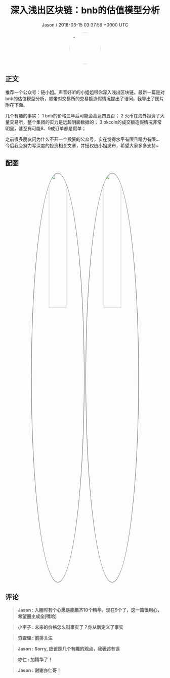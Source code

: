 <h1 align="center">深入浅出区块链：bnb的估值模型分析</h1>
<p align="center">
    <a>Jason / 2018-03-15 03:37:59 &#43;0000 UTC</a>
</p>

<div align="center">
    <img src="https://images.zsxq.com/Ftbym-tzOBZ26mFA21Ca1rs64ASm?e=1590940799&amp;token=kIxbL07-8jAj8w1n4s9zv64FuZZNEATmlU_Vm6zD:_So2l851p2qR-1oMMudfU5ypuv0=" width="100" height="100" style="border:1px solid;border-radius:50%; color:#ffffff"/>
</div>

## 正文

<div>
  推荐一个公众号：链小姐。声音好听的小姐姐带你深入浅出区块链。最新一篇是对bnb的估值模型分析，顺带对交易所的交易额造假情况提出了诘问，我导出了图片附在下面。

几个有趣的事实：
1 bnb的价格三年后可能会高达四五百；
2 火币在海外投资了大量交易所，整个集团的实力是远超明面数据的；
3 okcoin的成交额造假情况非常明显，甚至有可能8、9成订单都是假单；

之前很多朋友问为什么不开一个投资的公众号，实在觉得水平有限且精力有限…
今后我会努力写深度的投资相关文章，并授权链小姐发布，希望大家多多支持~
</div>

## 配图
<div class="image" align="center">

<img src="https://images.zsxq.com/Fv92uBMoS4lpAdu050OYHWI8MUkE?imageMogr2/auto-orient/thumbnail/800x/format/jpg/blur/1x0/quality/75&amp;e=1590940799&amp;token=kIxbL07-8jAj8w1n4s9zv64FuZZNEATmlU_Vm6zD:Fo8Iuu9a1vcQzuNljwwG9C8lcQE=" width="33%" height="33%" style="border:1px solid;border-radius:50%; color:#3c3f41"/>

<img src="https://images.zsxq.com/FvWJuae5nV8u-Ov8AzeS0etTkS2O?e=1590940799&amp;token=kIxbL07-8jAj8w1n4s9zv64FuZZNEATmlU_Vm6zD:aWtVxm4DoJDI08tq93TvFV799XI=" width="33%" height="33%" style="border:1px solid;border-radius:50%; color:#3c3f41"/>

</div>

## 评论

<div align="left">
<div>

<blockquote >
<span> <strong>Jason : 入圈时有个心愿是能集齐10个精华。现在9个了，这一篇很用心，希望圈主成全[嘿哈] </strong></span>
</blockquote>

<blockquote >
<span> <strong>小李子 : 未来的价格怎么叫事实了？你从新定义了事实 </strong></span>
</blockquote>

<blockquote >
<span> <strong>穷查理 : 前排关注 </strong></span>
</blockquote>

<blockquote >
<span> <strong>Jason : Sorry, 应该是几个有趣的观点，我表述有误 </strong></span>
</blockquote>

<blockquote >
<span> <strong>亦仁 : 加精华了！ </strong></span>
</blockquote>

<blockquote >
<span> <strong>Jason : 谢谢亦仁哥！ </strong></span>
</blockquote>

</div>
</div>
